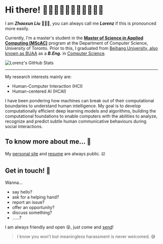 # Hi there! 👏👏🏻👏🏼👏🏽👏🏾👏🏿
I am ***Zhaoxun Liu*** 🙋🏻‍♂️, you can always call me ***Lorenz*** if this is pronounced more easily.

Currently, I'm a master's student in the [**Master of Science in Applied Computing (MScAC)**](https://mscac.utoronto.ca/) program at the Department of Computer Science, University of Toronto. Prior to this, I graduated from [Beihang University, also known as BUAA](http://buaa.edu.cn/) as a ***B.Eng.*** in [Computer Science](https://scse.buaa.edu.cn/).

![Lorenz's GitHub Stats](https://github-readme-stats.anuraghazra1.vercel.app/api?username=GitLorenzL&show_icons=true&theme=blue-green)

------

My research interests mainly are:
* Human-Computer Interaction (HCI)
* Human-centered AI (HCAI)

I have been pondering how machines can break out of their computational boundaries to understand human intelligence. My goal is to develop computationally efficient deep learning models and algorithms, building the computational foundations to enable computers with the abilities to analyze, recognize and predict subtle human communicative behaviours during social interactions.



## To know more about me… 🤔

My [personal site](https://gitlorenzl.github.io/) and [resume](https://gitlorenzl.github.io/zhaoxun_liu_resume.pdf) are always public. ☑️



## Get in touch! 📨

Wanna…

* say hello?
* ask for a helping hand?
* report an issue?
* offer an opportunity?
* discuss something?
* ……?

I am always friendly and open 😝, just come and [send](mailto:lorenz@cs.toronto.edu)!

> I know you won’t but meaningless harassment is never welcomed. 😅

